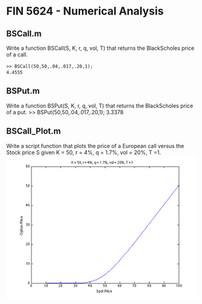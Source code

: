FIN 5624 - Numerical Analysis
=============================

BSCall.m
--------
Write a function BSCall(S, K, r, q, vol, T) that returns the BlackScholes price of a call.

	>> BSCall(50,50,.04,.017,.20,1);
    4.4555

BSPut.m
-------
Write a function BSPut(S, K, r, q, vol, T) that returns the BlackScholes price of a put.
	>> BSPut(50,50,.04,.017,.20,1);
    3.3378

BSCall_Plot.m
-------------
Write a script function that plots the price of a European call versus the Stock price S given K = 50, r = 4%, q = 1.7%, vol = 20%, T =1.
![BSCall_Plot](https://raw.githubusercontent.com/matthewfieger/fin_5624/master/BSCall_plot.png)